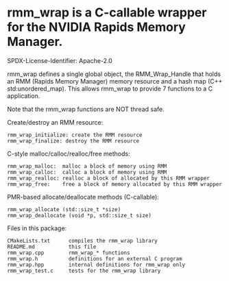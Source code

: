 # rmm_wrap is a C-callable wrapper for the NVIDIA Rapids Memory Manager.

SPDX-License-Identifier: Apache-2.0

rmm_wrap defines a single global object, the RMM_Wrap_Handle that holds
an RMM (Rapids Memory Manager) memory resource and a hash map (C++
std:unordered_map).  This allows rmm_wrap to provide 7 functions to a C
application.

Note that the rmm_wrap functions are NOT thread safe.

Create/destroy an RMM resource:

    rmm_wrap_initialize: create the RMM resource
    rmm_wrap_finalize: destroy the RMM resource

C-style malloc/calloc/realloc/free methods:

    rmm_wrap_malloc:  malloc a block of memory using RMM
    rmm_wrap_calloc:  calloc a block of memory using RMM
    rmm_wrap_realloc: realloc a block of allocated by this RMM wrapper
    rmm_wrap_free:    free a block of memory allocated by this RMM wrapper

PMR-based allocate/deallocate methods (C-callable):

    rmm_wrap_allocate (std::size_t *size)
    rmm_wrap_deallocate (void *p, std::size_t size)

Files in this package:

    CMakeLists.txt      compiles the rmm_wrap library
    README.md           this file
    rmm_wrap.cpp        rmm_wrap_* functions
    rmm_wrap.h          definitions for an external C program
    rmm_wrap.hpp        internal definitions for rmm_wrap only
    rmm_wrap_test.c     tests for the rmm_wrap library


